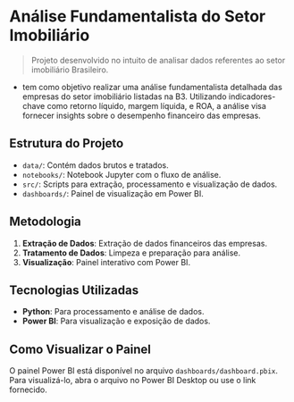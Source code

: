 # Análise Fundamentalista do Setor Imobiliário

> Projeto desenvolvido no intuito de analisar dados referentes ao setor imobiliário Brasileiro.
- tem como objetivo realizar uma análise fundamentalista detalhada das empresas do setor imobiliário listadas na B3. Utilizando indicadores-chave como retorno líquido, margem líquida, e ROA, a análise visa fornecer insights sobre o desempenho financeiro das empresas.

## Estrutura do Projeto
- `data/`: Contém dados brutos e tratados.
- `notebooks/`: Notebook Jupyter com o fluxo de análise.
- `src/`: Scripts para extração, processamento e visualização de dados.
- `dashboards/`: Painel de visualização em Power BI.

## Metodologia
1. **Extração de Dados**: Extração de dados financeiros das empresas.
2. **Tratamento de Dados**: Limpeza e preparação para análise.
3. **Visualização**: Painel interativo com Power BI.

## Tecnologias Utilizadas
- **Python**: Para processamento e análise de dados.
- **Power BI**: Para visualização e exposição de dados.

## Como Visualizar o Painel
O painel Power BI está disponível no arquivo `dashboards/dashboard.pbix`. Para visualizá-lo, abra o arquivo no Power BI Desktop ou use o link fornecido.
